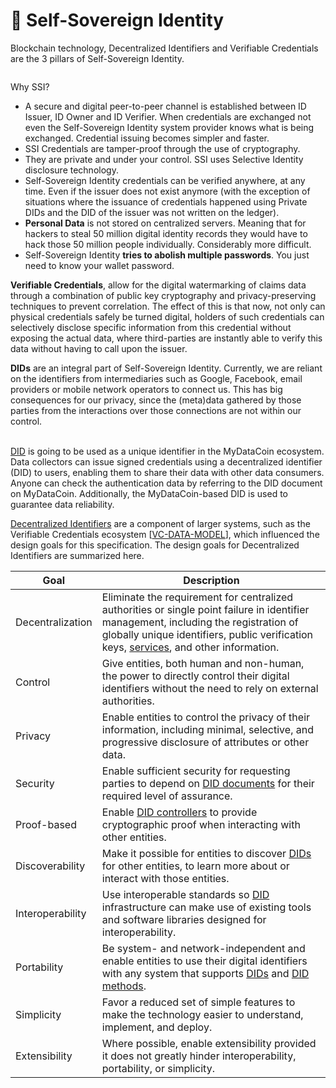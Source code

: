 # 🤖 Self-Sovereign Identity

Blockchain technology, Decentralized Identifiers and Verifiable Credentials are the 3 pillars of Self-Sovereign Identity.

<figure><img src="https://lh3.googleusercontent.com/U8IcCN6OnhXBMWoisQFNTB7NYewv4LhKmBeO-im6qTM7_xumUO9pP4XIYspTHZPzQ2ylrP0lMi6F1MeME32m17hhcd0anVKKAs9OgGbzWyKn4ihLkuKFuKQ74gzCFSKgYTXZSV1q9nXWAewJyjovF6t1UC5kwLcaJnyk5JbtQZk5MmT7M_MxGBTd72WvLiM" alt=""><figcaption></figcaption></figure>

Why SSI?

* A secure and digital peer-to-peer channel is established between ID Issuer, ID Owner and ID Verifier. When credentials are exchanged not even the Self-Sovereign Identity system provider knows what is being exchanged. Credential issuing becomes simpler and faster.
* SSI Credentials are tamper-proof through the use of cryptography.
* They are private and under your control. SSI uses Selective Identity disclosure technology.
* Self-Sovereign Identity credentials can be verified anywhere, at any time. Even if the issuer does not exist anymore (with the exception of situations where the issuance of credentials happened using Private DIDs and the DID of the issuer was not written on the ledger).
* **Personal Data** is not stored on centralized servers. Meaning that for hackers to steal 50 million digital identity records they would have to hack those 50 million people individually. Considerably more difficult.
* Self-Sovereign Identity **tries to abolish multiple passwords**. You just need to know your wallet password.

**Verifiable Credentials**, allow for the digital watermarking of claims data through a combination of public key cryptography  and privacy-preserving techniques to prevent correlation. The effect of this is that now, not only can physical credentials safely be turned digital, holders of such credentials can selectively disclose specific information from this credential without exposing the actual data, where third-parties are instantly able to verify this data without having to call upon the issuer.

**DIDs** are an integral part of Self-Sovereign Identity. Currently, we are reliant on the identifiers from intermediaries such as Google, Facebook, email providers or mobile network operators to connect us. This has big consequences for our privacy, since the (meta)data gathered by those parties from the interactions over those connections are not within our control.

\
[DID](https://www.w3.org/TR/did-core/) is going to be used as a unique identifier in the MyDataCoin ecosystem. Data collectors can issue signed credentials using a decentralized identifier (DID) to users, enabling them to share their data with other data consumers. Anyone can check the authentication data by referring to the DID document on MyDataCoin. Additionally, the MyDataCoin-based DID is used to guarantee data reliability.

[Decentralized Identifiers](https://www.w3.org/TR/did-core/#dfn-decentralized-identifiers) are a component of larger systems, such as the Verifiable Credentials ecosystem \[[VC-DATA-MODEL](https://www.w3.org/TR/did-core/#bib-vc-data-model)], which influenced the design goals for this specification. The design goals for Decentralized Identifiers are summarized here.



| Goal             | Description                                                                                                                                                                                                                                                                  |
| ---------------- | ---------------------------------------------------------------------------------------------------------------------------------------------------------------------------------------------------------------------------------------------------------------------------- |
| Decentralization | Eliminate the requirement for centralized authorities or single point failure in identifier management, including the registration of globally unique identifiers, public verification keys, [services](https://www.w3.org/TR/did-core/#dfn-service), and other information. |
| Control          | Give entities, both human and non-human, the power to directly control their digital identifiers without the need to rely on external authorities.                                                                                                                           |
| Privacy          | Enable entities to control the privacy of their information, including minimal, selective, and progressive disclosure of attributes or other data.                                                                                                                           |
| Security         | Enable sufficient security for requesting parties to depend on [DID documents](https://www.w3.org/TR/did-core/#dfn-did-documents) for their required level of assurance.                                                                                                     |
| Proof-based      | Enable [DID controllers](https://www.w3.org/TR/did-core/#dfn-did-controllers) to provide cryptographic proof when interacting with other entities.                                                                                                                           |
| Discoverability  | Make it possible for entities to discover [DIDs](https://www.w3.org/TR/did-core/#dfn-decentralized-identifiers) for other entities, to learn more about or interact with those entities.                                                                                     |
| Interoperability | Use interoperable standards so [DID](https://www.w3.org/TR/did-core/#dfn-decentralized-identifiers) infrastructure can make use of existing tools and software libraries designed for interoperability.                                                                      |
| Portability      | Be system- and network-independent and enable entities to use their digital identifiers with any system that supports [DIDs](https://www.w3.org/TR/did-core/#dfn-decentralized-identifiers) and [DID methods](https://www.w3.org/TR/did-core/#dfn-did-methods).              |
| Simplicity       | Favor a reduced set of simple features to make the technology easier to understand, implement, and deploy.                                                                                                                                                                   |
| Extensibility    | Where possible, enable extensibility provided it does not greatly hinder interoperability, portability, or simplicity.                                                                                                                                                       |
